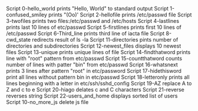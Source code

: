 Script 0-hello_world prints "Hello, World" to standard output
Script 1-confused_smiley prints "(Oo)'
Script 2-hellofile prints /etc/passwd file
Script 3-twofiles prints two files:/etc/passwd and /etc/hosts
Script 4-lastlines prints last 10 lines of etc/passwd
Script 5-firstlines prints first 10 lines of /etc/passwd
Script 6-Third_line prints third line of iacta file
Script 8-cwd_state redirects result of ls -la
Script 11-directories pints number of directories and subdirectories 
Script 12-newest_files displays 10 newest files
Script 13-unique prints unique lines of file
Script 14-findthatword prints line with "root" pattern from etc/passwd
Script 15-countthatword counts number of lines with patter "bin" from etc/passwd
Script 16-whatsnext prints 3 lines after pattern "root" in etc/password
Script 17-hidethisword print all lines without pattern bin in etc/passwd
Script 18-letteronly prints all lines beginning with a letter in etc/ssh/sshd_config
Script 19-AZ replace A to Z and c to e
Script 20-hiago delates c and C characters
Script 21-reverse reverses string
Script 22-users_and_home displays sorted list of users
Script 10-no_more_js delete js file
